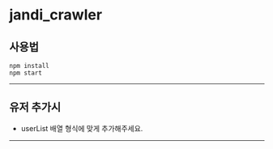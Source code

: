 # jandi_crawler  

## 사용법 
~~~
npm install
npm start
~~~
---

## 유저 추가시 
- userList 배열 형식에 맞게 추가해주세요.
---
